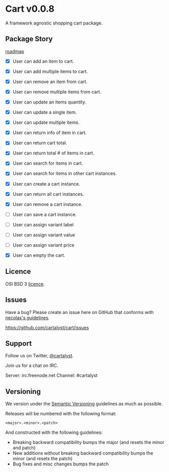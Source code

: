 # Cart v0.0.8

A framework agnostic shopping cart package. 

Package Story 
--------
[roadmap](roadmap.md)

- [x] User can add an item to cart.
- [x] User can add multiple items to cart.
- [x] User can remove an item from cart.
- [x] User can remove multiple items from cart.

- [x] User can update an items quantity.
- [x] User can update a single item.
- [x] User can update multiple items.

- [x] User can return info of item in cart. 
- [x] User can return cart total.
- [x] User can return total # of items in cart.
- [x] User can search for items in cart.
- [x] User can search for items in other cart instances.

- [x] User can create a cart instance.
- [x] User can return all cart instances.
- [x] User can remove a cart instance.
- [ ] User can save a cart instance.

- [ ] User can assign variant label 
- [ ] User can assign variant value
- [ ] User can assign variant price

- [x] User can empty the cart.


Licence
--------

OSI BSD 3 [licence](licence.md).

Issues
--------

Have a bug? Please create an issue here on GitHub that conforms with [necolas's guidelines](https://github.com/necolas/issue-guidelines).

https://github.com/cartalyst/cart/issues

Support
--------

Follow us on Twitter, [@cartalyst](http://twitter.com/cartalyst).

Join us for a chat on IRC.

Server: irc.freenode.net
Channel: #cartalyst

Versioning
----------

We version under the [Semantic Versioning](http://semver.org/) guidelines as much as possible.

Releases will be numbered with the following format:

`<major>.<minor>.<patch>`

And constructed with the following guidelines:

* Breaking backward compatibility bumps the major (and resets the minor and patch)
* New additions without breaking backward compatibility bumps the minor (and resets the patch)
* Bug fixes and misc changes bumps the patch


